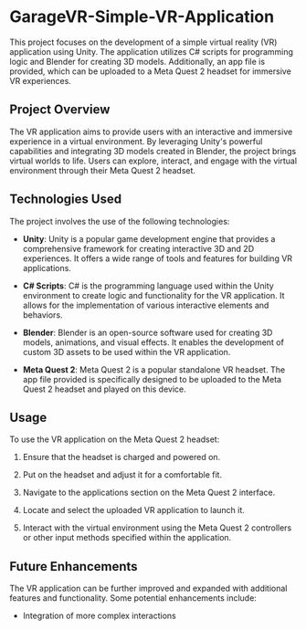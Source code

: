 # GarageVR-Simple-VR-Application

This project focuses on the development of a simple virtual reality (VR) application using Unity. The application utilizes C# scripts for programming logic and Blender for creating 3D models. Additionally, an app file is provided, which can be uploaded to a Meta Quest 2 headset for immersive VR experiences.

## Project Overview

The VR application aims to provide users with an interactive and immersive experience in a virtual environment. By leveraging Unity's powerful capabilities and integrating 3D models created in Blender, the project brings virtual worlds to life. Users can explore, interact, and engage with the virtual environment through their Meta Quest 2 headset.

## Technologies Used

The project involves the use of the following technologies:

- **Unity**: Unity is a popular game development engine that provides a comprehensive framework for creating interactive 3D and 2D experiences. It offers a wide range of tools and features for building VR applications.

- **C# Scripts**: C# is the programming language used within the Unity environment to create logic and functionality for the VR application. It allows for the implementation of various interactive elements and behaviors.

- **Blender**: Blender is an open-source software used for creating 3D models, animations, and visual effects. It enables the development of custom 3D assets to be used within the VR application.

- **Meta Quest 2**: Meta Quest 2 is a popular standalone VR headset. The app file provided is specifically designed to be uploaded to the Meta Quest 2 headset and played on this device.

## Usage

To use the VR application on the Meta Quest 2 headset:

1. Ensure that the headset is charged and powered on.

2. Put on the headset and adjust it for a comfortable fit.

3. Navigate to the applications section on the Meta Quest 2 interface.

4. Locate and select the uploaded VR application to launch it.

5. Interact with the virtual environment using the Meta Quest 2 controllers or other input methods specified within the application.

## Future Enhancements

The VR application can be further improved and expanded with additional features and functionality. Some potential enhancements include:

- Integration of more complex interactions
